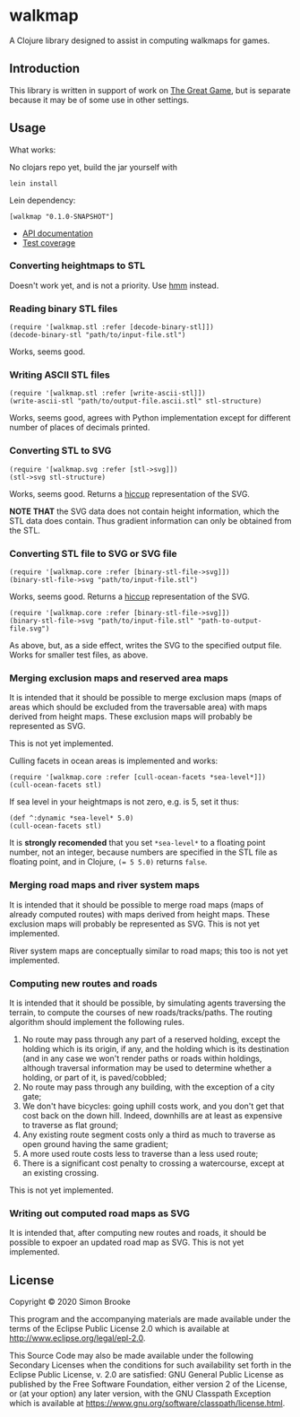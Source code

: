# walkmap

A Clojure library designed to assist in computing walkmaps for games.

## Introduction

This library is written in support of work on
[The Great Game](https://simon-brooke.github.io/the-great-game/codox/Pathmaking.html), but is
separate because it may be of some use in other settings.

## Usage

What works:

No clojars repo yet, build the jar yourself with

    lein install

Lein dependency:

    [walkmap "0.1.0-SNAPSHOT"]

* [API documentation](https://simon-brooke.github.io/walkmap/codox/index.html)
* [Test coverage](https://simon-brooke.github.io/walkmap/cloverage/index.html)

### Converting heightmaps to STL

Doesn't work yet, and is not a priority. Use
[hmm](https://github.com/fogleman/hmm) instead.

### Reading binary STL files

    (require '[walkmap.stl :refer [decode-binary-stl]])
    (decode-binary-stl "path/to/input-file.stl")

Works, seems good.

### Writing ASCII STL files

    (require '[walkmap.stl :refer [write-ascii-stl]])
    (write-ascii-stl "path/to/output-file.ascii.stl" stl-structure)

Works, seems good, agrees with Python implementation except for different
number of places of decimals printed.

### Converting STL to SVG

    (require '[walkmap.svg :refer [stl->svg]])
    (stl->svg stl-structure)

Works, seems good. Returns a [hiccup](https://github.com/weavejester/hiccup)
representation of the SVG.

**NOTE THAT** the SVG data does not contain height information, which the
STL data does contain. Thus gradient information can only be obtained from
the STL.

### Converting STL file to SVG or SVG file

    (require '[walkmap.core :refer [binary-stl-file->svg]])
    (binary-stl-file->svg "path/to/input-file.stl")

Works, seems good. Returns a [hiccup](https://github.com/weavejester/hiccup)
representation of the SVG.

    (require '[walkmap.core :refer [binary-stl-file->svg]])
    (binary-stl-file->svg "path/to/input-file.stl" "path-to-output-file.svg")

As above, but, as a side effect, writes the SVG to the specified output file.
Works for smaller test files, as above.

### Merging exclusion maps and reserved area maps

It is intended that it should be possible to merge exclusion maps (maps of
areas which should be excluded from the traversable area) with maps derived
from height maps. These exclusion maps will probably be represented as SVG.

This is not yet implemented.

Culling facets in ocean areas is implemented and works:

    (require '[walkmap.core :refer [cull-ocean-facets *sea-level*]])
    (cull-ocean-facets stl)

If sea level in your heightmaps is not zero, e.g. is 5, set it thus:

    (def ^:dynamic *sea-level* 5.0)
    (cull-ocean-facets stl)

It is **strongly recomended** that you set `*sea-level*` to a floating point
number, not an integer, because numbers are specified in the STL file as
floating point, and in Clojure, `(= 5 5.0)` returns `false`.

### Merging road maps and river system maps

It is intended that it should be possible to merge road maps (maps of already
computed routes) with maps derived from height maps. These exclusion maps will
probably be represented as SVG. This is not yet implemented.

River system maps are conceptually similar to road maps; this too is not yet
implemented.

### Computing new routes and roads

It is intended that it should be possible, by simulating agents traversing the
terrain, to compute the courses of new roads/tracks/paths. The routing
algorithm should implement the following rules.

1. No route may pass through any part of a reserved holding, except the holding which is its origin, if any, and the holding which is its destination (and in any case we won't render paths or roads within holdings, although traversal information may be used to determine whether a holding, or part of it, is paved/cobbled;
2. No route may pass through any building, with the exception of a city gate;
3. We don't have bicycles: going uphill costs work, and you don't get that cost back on the down hill. Indeed, downhills are at least as expensive to traverse as flat ground;
4. Any existing route segment costs only a third as much to traverse as open ground having the same gradient;
5. A more used route costs less to traverse than a less used route;
6. There is a significant cost penalty to crossing a watercourse, except at an existing crossing.

This is not yet implemented.

### Writing out computed road maps as SVG

It is intended that, after computing new routes and roads, it should be
possible to expoer an updated road map as SVG. This is not yet implemented.


## License

Copyright © 2020 Simon Brooke

This program and the accompanying materials are made available under the
terms of the Eclipse Public License 2.0 which is available at
http://www.eclipse.org/legal/epl-2.0.

This Source Code may also be made available under the following Secondary
Licenses when the conditions for such availability set forth in the Eclipse
Public License, v. 2.0 are satisfied: GNU General Public License as published by
the Free Software Foundation, either version 2 of the License, or (at your
option) any later version, with the GNU Classpath Exception which is available
at https://www.gnu.org/software/classpath/license.html.
